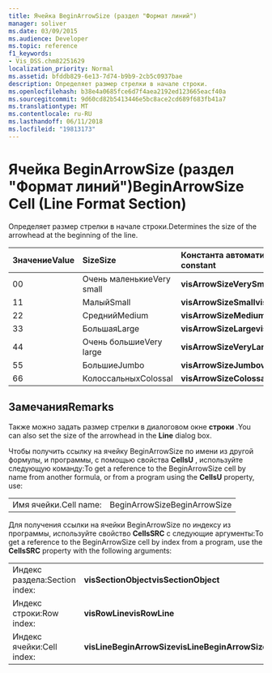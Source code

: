```yaml
---
title: Ячейка BeginArrowSize (раздел "Формат линий")
manager: soliver
ms.date: 03/09/2015
ms.audience: Developer
ms.topic: reference
f1_keywords:
- Vis_DSS.chm82251629
localization_priority: Normal
ms.assetid: bfddb829-6e13-7d74-b9b9-2cb5c0937bae
description: Определяет размер стрелки в начале строки.
ms.openlocfilehash: b38e4a0685fce6d7f4aea2192ed123665eacf40a
ms.sourcegitcommit: 9d60cd82b5413446e5bc8ace2cd689f683fb41a7
ms.translationtype: MT
ms.contentlocale: ru-RU
ms.lasthandoff: 06/11/2018
ms.locfileid: "19813173"
---
```

# <a name="beginarrowsize-cell-line-format-section"></a><span data-ttu-id="c8828-103">Ячейка BeginArrowSize (раздел "Формат линий")</span><span class="sxs-lookup"><span data-stu-id="c8828-103">BeginArrowSize Cell (Line Format Section)</span></span>

<span data-ttu-id="c8828-104">Определяет размер стрелки в начале строки.</span><span class="sxs-lookup"><span data-stu-id="c8828-104">Determines the size of the arrowhead at the beginning of the line.</span></span>
  
|<span data-ttu-id="c8828-105">**Значение**</span><span class="sxs-lookup"><span data-stu-id="c8828-105">**Value**</span></span>|<span data-ttu-id="c8828-106">**Size**</span><span class="sxs-lookup"><span data-stu-id="c8828-106">**Size**</span></span>|<span data-ttu-id="c8828-107">**Константа автоматизации**</span><span class="sxs-lookup"><span data-stu-id="c8828-107">**Automation constant**</span></span>|
|:-----|:-----|:-----|
| <span data-ttu-id="c8828-108">0</span><span class="sxs-lookup"><span data-stu-id="c8828-108">0</span></span>  <br/> | <span data-ttu-id="c8828-109">Очень маленькие</span><span class="sxs-lookup"><span data-stu-id="c8828-109">Very small</span></span>  <br/> |<span data-ttu-id="c8828-110">**visArrowSizeVerySmall**</span><span class="sxs-lookup"><span data-stu-id="c8828-110">**visArrowSizeVerySmall**</span></span> <br/> |
| <span data-ttu-id="c8828-111">1</span><span class="sxs-lookup"><span data-stu-id="c8828-111">1</span></span>  <br/> | <span data-ttu-id="c8828-112">Малый</span><span class="sxs-lookup"><span data-stu-id="c8828-112">Small</span></span>  <br/> |<span data-ttu-id="c8828-113">**visArrowSizeSmall**</span><span class="sxs-lookup"><span data-stu-id="c8828-113">**visArrowSizeSmall**</span></span> <br/> |
| <span data-ttu-id="c8828-114">2</span><span class="sxs-lookup"><span data-stu-id="c8828-114">2</span></span>  <br/> | <span data-ttu-id="c8828-115">Средний</span><span class="sxs-lookup"><span data-stu-id="c8828-115">Medium</span></span>  <br/> |<span data-ttu-id="c8828-116">**visArrowSizeMedium**</span><span class="sxs-lookup"><span data-stu-id="c8828-116">**visArrowSizeMedium**</span></span> <br/> |
| <span data-ttu-id="c8828-117">3</span><span class="sxs-lookup"><span data-stu-id="c8828-117">3</span></span>  <br/> | <span data-ttu-id="c8828-118">Большая</span><span class="sxs-lookup"><span data-stu-id="c8828-118">Large</span></span>  <br/> |<span data-ttu-id="c8828-119">**visArrowSizeLarge**</span><span class="sxs-lookup"><span data-stu-id="c8828-119">**visArrowSizeLarge**</span></span> <br/> |
| <span data-ttu-id="c8828-120">4</span><span class="sxs-lookup"><span data-stu-id="c8828-120">4</span></span>  <br/> | <span data-ttu-id="c8828-121">Очень большие</span><span class="sxs-lookup"><span data-stu-id="c8828-121">Very large</span></span>  <br/> |<span data-ttu-id="c8828-122">**visArrowSizeVeryLarge**</span><span class="sxs-lookup"><span data-stu-id="c8828-122">**visArrowSizeVeryLarge**</span></span> <br/> |
| <span data-ttu-id="c8828-123">5</span><span class="sxs-lookup"><span data-stu-id="c8828-123">5</span></span>  <br/> | <span data-ttu-id="c8828-124">Большие</span><span class="sxs-lookup"><span data-stu-id="c8828-124">Jumbo</span></span>  <br/> |<span data-ttu-id="c8828-125">**visArrowSizeJumbo**</span><span class="sxs-lookup"><span data-stu-id="c8828-125">**visArrowSizeJumbo**</span></span> <br/> |
| <span data-ttu-id="c8828-126">6</span><span class="sxs-lookup"><span data-stu-id="c8828-126">6</span></span>  <br/> | <span data-ttu-id="c8828-127">Колоссальных</span><span class="sxs-lookup"><span data-stu-id="c8828-127">Colossal</span></span>  <br/> |<span data-ttu-id="c8828-128">**visArrowSizeColossal**</span><span class="sxs-lookup"><span data-stu-id="c8828-128">**visArrowSizeColossal**</span></span> <br/> |
   
## <a name="remarks"></a><span data-ttu-id="c8828-129">Замечания</span><span class="sxs-lookup"><span data-stu-id="c8828-129">Remarks</span></span>

<span data-ttu-id="c8828-130">Также можно задать размер стрелки в диалоговом окне **строки** .</span><span class="sxs-lookup"><span data-stu-id="c8828-130">You can also set the size of the arrowhead in the **Line** dialog box.</span></span> 
  
<span data-ttu-id="c8828-131">Чтобы получить ссылку на ячейку BeginArrowSize по имени из другой формулы, и программы, с помощью свойства **CellsU** , используйте следующую команду:</span><span class="sxs-lookup"><span data-stu-id="c8828-131">To get a reference to the BeginArrowSize cell by name from another formula, or from a program using the **CellsU** property, use:</span></span> 
  
|||
|:-----|:-----|
| <span data-ttu-id="c8828-132">Имя ячейки.</span><span class="sxs-lookup"><span data-stu-id="c8828-132">Cell name:</span></span>  <br/> | <span data-ttu-id="c8828-133">BeginArrowSize</span><span class="sxs-lookup"><span data-stu-id="c8828-133">BeginArrowSize</span></span>  <br/> |
   
<span data-ttu-id="c8828-134">Для получения ссылки на ячейки BeginArrowSize по индексу из программы, используйте свойство **CellsSRC** с следующие аргументы:</span><span class="sxs-lookup"><span data-stu-id="c8828-134">To get a reference to the BeginArrowSize cell by index from a program, use the **CellsSRC** property with the following arguments:</span></span> 
  
|||
|:-----|:-----|
| <span data-ttu-id="c8828-135">Индекс раздела:</span><span class="sxs-lookup"><span data-stu-id="c8828-135">Section index:</span></span>  <br/> |<span data-ttu-id="c8828-136">**visSectionObject**</span><span class="sxs-lookup"><span data-stu-id="c8828-136">**visSectionObject**</span></span> <br/> |
| <span data-ttu-id="c8828-137">Индекс строки:</span><span class="sxs-lookup"><span data-stu-id="c8828-137">Row index:</span></span>  <br/> |<span data-ttu-id="c8828-138">**visRowLine**</span><span class="sxs-lookup"><span data-stu-id="c8828-138">**visRowLine**</span></span> <br/> |
| <span data-ttu-id="c8828-139">Индекс ячейки:</span><span class="sxs-lookup"><span data-stu-id="c8828-139">Cell index:</span></span>  <br/> |<span data-ttu-id="c8828-140">**visLineBeginArrowSize**</span><span class="sxs-lookup"><span data-stu-id="c8828-140">**visLineBeginArrowSize**</span></span> <br/> |
   

